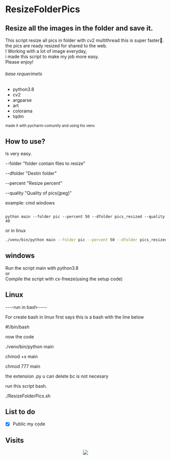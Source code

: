 # ResizeFolderPics


Resize all the images in the folder and save it.
------------
This script resize all pics in folder with cv2 multithread
this is super faster🚀.<br>
the pics are ready resized for shared to  the web.<br>
I Working with a lot of image everyday, <br>
i made this script to make my job more easy.<br>
Please enjoy!

###### base requerimets

- python3.8
- cv2
- argparse
- art
- colorama
- tqdm

<sub>  made it with pycharm-comunity and using his venv. </sub> 


How to use?
-----------
Is very easy.

--folder "folder contain files to resize"

--dfolder "Destin folder"

--percent "Resize percent"

--quality "Quality of pics(jpeg)"


example:
cmd windows
```

python main --folder pic --percent 50 --dfolder pics_resized --quality 40
```
or in linux
```sh
./venv/bin/python main --folder pic --percent 50 --dfolder pics_resized --quality 40
```

windows
-------
<h7>Run the script main  with python3.8<br>
or <br>
Compile the script with cx-freeze(using the setup code)
</h7>

Linux
-------------
----run in bash-----

For create bash in linux first says this is a bash with the line below

#!/bin/bash

now the code

./venv/bin/python main

chmod +x main

chmod 777 main 

the extension .py u can delete bc is not necesary


run this script bash.

./ResizeFolderPics.sh

List to do
-----------
- [x] Public my code


## Visits

<p align="center">
  <a href="https://count.getloli.com/"><img src="https://count.getloli.com/get/@GOZARCK?theme=gelbooru"/></a>
</p>


